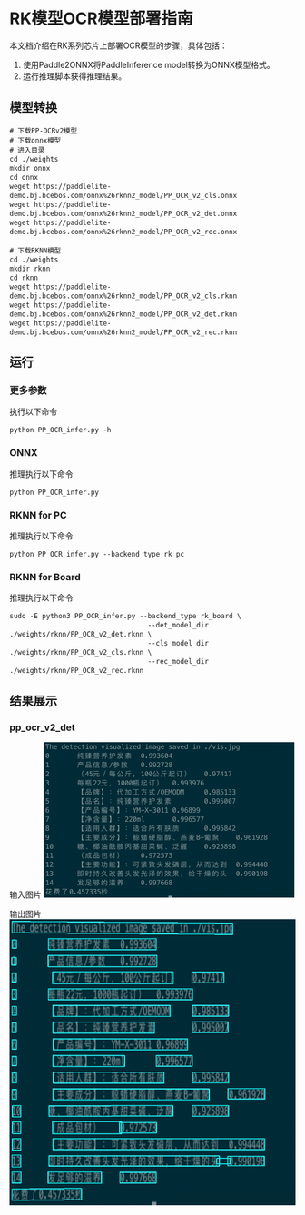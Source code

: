 # RK模型OCR模型部署指南
本文档介绍在RK系列芯片上部署OCR模型的步骤，具体包括：
1. 使用Paddle2ONNX将PaddleInference model转换为ONNX模型格式。 
2. 运行推理脚本获得推理结果。

## 模型转换
```text
# 下载PP-OCRv2模型
# 下载onnx模型
# 进入目录
cd ./weights
mkdir onnx
cd onnx
weget https://paddlelite-demo.bj.bcebos.com/onnx%26rknn2_model/PP_OCR_v2_cls.onnx
weget https://paddlelite-demo.bj.bcebos.com/onnx%26rknn2_model/PP_OCR_v2_det.onnx
weget https://paddlelite-demo.bj.bcebos.com/onnx%26rknn2_model/PP_OCR_v2_rec.onnx

# 下载RKNN模型
cd ./weights
mkdir rknn
cd rknn
weget https://paddlelite-demo.bj.bcebos.com/onnx%26rknn2_model/PP_OCR_v2_cls.rknn
weget https://paddlelite-demo.bj.bcebos.com/onnx%26rknn2_model/PP_OCR_v2_det.rknn
weget https://paddlelite-demo.bj.bcebos.com/onnx%26rknn2_model/PP_OCR_v2_rec.rknn
```

## 运行
### 更多参数
执行以下命令
```text
python PP_OCR_infer.py -h
```
### ONNX
推理执行以下命令
```text
python PP_OCR_infer.py
```

### RKNN for PC
推理执行以下命令
```text
python PP_OCR_infer.py --backend_type rk_pc
```

### RKNN for Board
推理执行以下命令
```text
sudo -E python3 PP_OCR_infer.py --backend_type rk_board \
                                  --det_model_dir ./weights/rknn/PP_OCR_v2_det.rknn \
                                  --cls_model_dir ./weights/rknn/PP_OCR_v2_cls.rknn \
                                  --rec_model_dir ./weights/rknn/PP_OCR_v2_rec.rknn
```

## 结果展示
### pp_ocr_v2_det
输入图片
![输入图片](./images/before/lite_demo_input.png)

输出图片
![输出图片](./images/after/result.jpg)


